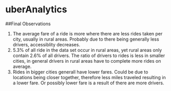 # uberAnalytics

##Final Observations
1. The average fare of a ride is more where there are less rides taken per city, usually in rural areas. Probably due to there being generally less drivers, accessiblity decreases.
2. 5.3% of all ride in the data set occur in rural areas, yet rural areas only contain 2.6% of all drivers. The ratio of drivers to rides is less in smaller cities, in general drivers in rural areas have to complete more rides on average.
3. Rides in bigger cities generall have lower fares. Could be due to locations being closer together, therefore less miles traveled resulting in a lower fare. Or possibly lower fare is a result of there are more drivers.
